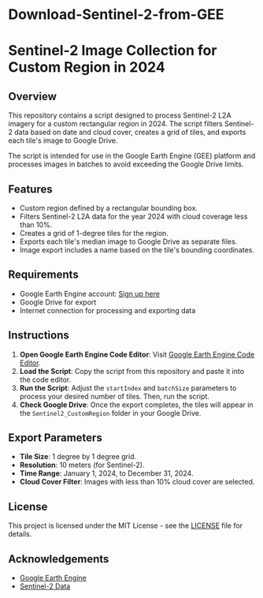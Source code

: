 # Download-Sentinel-2-from-GEE
# Sentinel-2 Image Collection for Custom Region in 2024

## Overview

This repository contains a script designed to process Sentinel-2 L2A imagery for a custom rectangular region in 2024. The script filters Sentinel-2 data based on date and cloud cover, creates a grid of tiles, and exports each tile's image to Google Drive.

The script is intended for use in the Google Earth Engine (GEE) platform and processes images in batches to avoid exceeding the Google Drive limits.

## Features

- Custom region defined by a rectangular bounding box.
- Filters Sentinel-2 L2A data for the year 2024 with cloud coverage less than 10%.
- Creates a grid of 1-degree tiles for the region.
- Exports each tile's median image to Google Drive as separate files.
- Image export includes a name based on the tile's bounding coordinates.

## Requirements

- Google Earth Engine account: [Sign up here](https://signup.earthengine.google.com/)
- Google Drive for export
- Internet connection for processing and exporting data

## Instructions

1. **Open Google Earth Engine Code Editor**: Visit [Google Earth Engine Code Editor](https://code.earthengine.google.com/).
2. **Load the Script**: Copy the script from this repository and paste it into the code editor.
3. **Run the Script**: Adjust the `startIndex` and `batchSize` parameters to process your desired number of tiles. Then, run the script.
4. **Check Google Drive**: Once the export completes, the tiles will appear in the `Sentinel2_CustomRegion` folder in your Google Drive.

## Export Parameters

- **Tile Size**: 1 degree by 1 degree grid.
- **Resolution**: 10 meters (for Sentinel-2).
- **Time Range**: January 1, 2024, to December 31, 2024.
- **Cloud Cover Filter**: Images with less than 10% cloud cover are selected.

## License

This project is licensed under the MIT License - see the [LICENSE](LICENSE) file for details.

## Acknowledgements

- [Google Earth Engine](https://earthengine.google.com/)
- [Sentinel-2 Data](https://sentinel.esa.int/web/sentinel/home)
